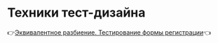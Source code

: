 # Техники тест-дизайна
:point_right:[Эквивалентное разбиение. Тестирование формы регистрации](https://docs.google.com/spreadsheets/d/1OF4DbjwFVlvwz4AoWH4uSTbxGs8Gwjs1UYve4B2554o/edit?usp=sharing):point_left:
